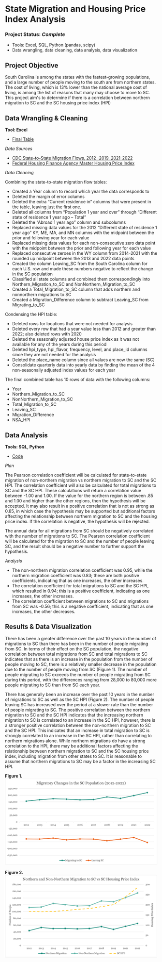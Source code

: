 # State Migration and Housing Price Index Analysis
### Project Status: ***Complete***
* Tools: Excel, SQL, Python (pandas, scipy)
* Data wrangling, data cleaning, data analysis, data visualization

## Project Objective
South Carolina is among the states with the fastest-growing populations, and a large number of people moving to the south are from northern states. The cost of living, which is 13% lower than the national average cost of living, is among the list of reasons that many may choose to move to SC. This project aim's to determine if there is a correlation between northern migration to SC and the SC housing price index (HPI)

## Data Wrangling & Cleaning
**Tool: Excel**

* [Final Table](https://github.com/kellyrhoden/kellyrhoden.github.io/blob/main/State%20Migration%20and%20Housing%20Price%20Index%20Analysis/testdata.csv)

*Data Sources*
* [CDC State-to-State Migration Flows, 2012 -2019, 2021-2022](https://www.census.gov/data/tables/time-series/demo/geographic-mobility/state-to-state-migration.html)
* [Federal Housing Finance Agency Master Housing Price Index](https://www.fhfa.gov/DataTools/Downloads/Pages/House-Price-Index-Datasets.aspx)

*Data Cleaning*

Combining the state-to-state migration flow tables:
* Created a Year column to record which year the data corresponds to
* Deleted the margin of error columns 
* Deleted the extra “Current residence in” columns that were present in the table, leaving just the first one.
* Deleted all columns from “Population 1 year and over” through “Different state of residence 1 year ago – Total”
* Deleted the “Abroad 1 year ago” column and subcolumns
* Replaced missing data values for the 2012 “Different state of residence 1 year ago” KY, ME, MA, and MN columns with the midpoint between the prior and following year for each value
* Replaced missing data values for each non-consecutive zero data point with the midpoint between the prior and following year for each value
* Replaced consecutive zeroes in the WY column from 2014-2021 with the rounded up midpoint between the 2013 and 2022 data points
* Created the column Leaving_SC from the South Carolina column for each U.S. row and made these numbers negative to reflect the change in the SC population
* Classified all state columns and combined them correspondingly into Northern_Migration_to_SC and NonNorthern_Migration_to_SC
* Created a Total_Migration_to_SC column that adds northern and nonnorthern migrations to SC
* Created a Migration_Difference column to subtract Leaving_SC from Migrating_to_SC

Condensing the HPI table:
* Deleted rows for locations that were not needed for analysis
* Deleted every row that had a year value less than 2012 and greater than 2022; also deleted rows with 2020
* Deleted the seasonally adjusted house price index as it was not available for any of the years during this period
* Deleted hpi_type, hpi_flavor, frequency, level, and place_id columns since they are not needed for the analysis
* Deleted the place_name column since all values are now the same (SC)
* Consolidate quarterly data into yearly data by finding the mean of the 4 non-seasonally adjusted index values for each year

The final combined table has 10 rows of data with the following columns:
* Year
* Northern_Migration_to_SC
* NonNorthern_Migration_to_SC
* Total_Migration_to_SC
* Leaving_SC
* Migration_Difference
* NSA_HPI

## Data Analysis
**Tools: SQL, Python**

* [Code](https://github.com/kellyrhoden/kellyrhoden.github.io/blob/main/State%20Migration%20and%20Housing%20Price%20Index%20Analysis/testdata.py)

*Plan*

The Pearson correlation coefficient will be calculated for  state-to-state migration of non-northern migration vs northern migration to SC and the SC HPI. The correlation coefficient will also be calculated for  total migrations to SC and the SC HPI. These calculations will return a correlation value between -1.00 and 1.00. If the value for the northern region is between .85 and 1.00 and higher than the other regions, then the hypothesis will be accepted. It may also result in a positive correlation that is not as strong as 0.85, in which case the hypothesis may be supported but additional factors affecting the relationship between northern migration to SC and the housing price index. If the correlation is negative, the hypothesis will be rejected. 

The annual data for all migrations from SC should be negatively correlated with the number of migrations to SC. The Pearson correlation coefficient will be calculated for the migration to SC and the number of people leaving SC, and the result should be a negative number to further support the hypothesis.


*Analysis*

* The non-northern migration correlation coefficient was 0.95, while the northern migration coefficient was 0.83; these are both positive coefficients, indicating that as one increases, the other increases. 
* The correlation coefficient for total migrations to SC and the SC HPI, which resulted in 0.94; this is a positive coefficient, indicating as one increases, the other increases. 
* The correlation coefficient between migrations to SC and migrations from SC was -0.56; this is a negative coefficient, indicating that as one increases, the other decreases.

## Results & Data Visualization


There has been a greater difference over the past 10 years in the number of migrations to SC than there has been in the number of people migrating from SC. In terms of their effect on the SC population, the negative correlation between total migrations from SC and total migrations to SC indicates that as there is an increase in the population from the number of people moving to SC, there is a relatively smaller decrease in the population due to the number of people moving from SC (Figure 1). The number of people migrating to SC exceeds the number of people migrating from SC during this period, with the differences ranging from 28,000 to 80,000 more people migrating to SC than from SC each year. 

There has generally been an increase over the past 10 years in the number of migrations to SC as well as the SC HPI (Figure 2). The number of people leaving SC has increased over the period at a slower rate than the number of people migrating to SC. The positive correlation between the northern migration to SC and the SC HPI indicates that the increasing northern migration to SC is correlated to an increase in the SC HPI, however, there is a stronger positive correlation between the non-northern migration to SC and the SC HPI. This indicates that an increase in total migration to SC is strongly correlated to an increase in the SC HPI, rather than correlating to northern migrations alone. While northern migrations do have a strong correlation to the HPI, there may be additional factors affecting the relationship between northern migration to SC and the SC housing price index, including migration from other states to SC. It is reasonable to assume that northern migrations to SC may be a factor in the increasing SC HPI.

**Figure 1.**
![Figure1](https://github.com/kellyrhoden/kellyrhoden.github.io/blob/main/State%20Migration%20and%20Housing%20Price%20Index%20Analysis/figure1.png)


**Figure 2.**
![Figure2](https://github.com/kellyrhoden/kellyrhoden.github.io/blob/main/State%20Migration%20and%20Housing%20Price%20Index%20Analysis/figure2.png)
